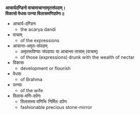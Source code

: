 **आचार्यदण्डिनो वाचामाचान्तामृतसंपदाम्।**  
**विकासो वेधसः पत्न्या विलासमणिदर्पणः॥**

*   आचार्य-दण्डिनः
    *   the acarya dandi
*   वाचाम्
    *   of the expressions
*   आचान्त-अमृत-संपदाम्
    *   अमृतरूपिण्याः संपदायाः या आचान्ता तासाम् (वाचाम्)
    *   of those (expressions) drunk with the wealth of nectar
*   विकासः
    *   development or flourish
*   वेधसः
    *   of Brahma
*   पत्न्याः
    *   of the wife
*   विलास-मणि-दर्पणः
    *   विलासस्य मणिभिः निर्मितः दर्पणः
    *   fashionable precious stone-mirror